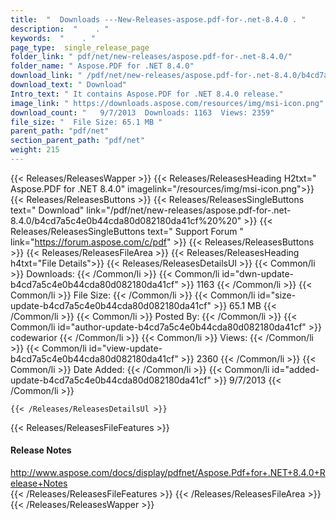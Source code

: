 ```yaml
---
title:  "  Downloads ---New-Releases-aspose.pdf-for-.net-8.4.0 . " 
description:  "    . " 
keywords:  "    . " 
page_type:  single_release_page
folder_link: " pdf/net/new-releases/aspose.pdf-for-.net-8.4.0/"
folder_name: " Aspose.PDF for .NET 8.4.0"
download_link: " /pdf/net/new-releases/aspose.pdf-for-.net-8.4.0/b4cd7a5c4e0b44cda80d082180da41cf"
download_text: " Download"
Intro_text: " It contains Aspose.PDF for .NET 8.4.0 release."
image_link: " https://downloads.aspose.com/resources/img/msi-icon.png"
download_count: "   9/7/2013  Downloads: 1163  Views: 2359"
file_size: "  File Size: 65.1 MB "
parent_path: "pdf/net"
section_parent_path: "pdf/net"
weight: 215 
---
```


{{< Releases/ReleasesWapper >}}
  {{< Releases/ReleasesHeading H2txt=" Aspose.PDF for .NET 8.4.0" imagelink="/resources/img/msi-icon.png">}}
  {{< Releases/ReleasesButtons >}}
    {{< Releases/ReleasesSingleButtons text=" Download" link="/pdf/net/new-releases/aspose.pdf-for-.net-8.4.0/b4cd7a5c4e0b44cda80d082180da41cf%20%20" >}}
    {{< Releases/ReleasesSingleButtons text=" Support Forum " link="https://forum.aspose.com/c/pdf" >}}
  {{< Releases/ReleasesButtons >}}
  {{< Releases/ReleasesFileArea >}}
    {{< Releases/ReleasesHeading h4txt="File Details">}}
    {{< Releases/ReleasesDetailsUl >}}
            {{< Common/li  >}} Downloads: {{< /Common/li >}} 
      {{< Common/li id="dwn-update-b4cd7a5c4e0b44cda80d082180da41cf" >}} 1163 {{< /Common/li >}} 
      {{< Common/li  >}} File Size: {{< /Common/li >}} 
      {{< Common/li id="size-update-b4cd7a5c4e0b44cda80d082180da41cf" >}} 65.1 MB {{< /Common/li >}} 
      {{< Common/li  >}} Posted By: {{< /Common/li >}} 
      {{< Common/li id="author-update-b4cd7a5c4e0b44cda80d082180da41cf" >}} codewarior {{< /Common/li >}} 
      {{< Common/li  >}} Views: {{< /Common/li >}} 
      {{< Common/li id="view-update-b4cd7a5c4e0b44cda80d082180da41cf" >}} 2360 {{< /Common/li >}} 
      {{< Common/li  >}} Date Added: {{< /Common/li >}} 
      {{< Common/li id="added-update-b4cd7a5c4e0b44cda80d082180da41cf" >}} 9/7/2013 {{< /Common/li >}} 

    {{< /Releases/ReleasesDetailsUl >}}

  {{< Releases/ReleasesFileFeatures >}}
      <h4>Release Notes</h4><div><a href="http://www.aspose.com/docs/display/pdfnet/Aspose.Pdf+for+.NET+8.4.0+Release+Notes">http://www.aspose.com/docs/display/pdfnet/Aspose.Pdf+for+.NET+8.4.0+Release+Notes</a></div>
  {{< /Releases/ReleasesFileFeatures >}}
 {{< /Releases/ReleasesFileArea >}}
{{< /Releases/ReleasesWapper >}}


